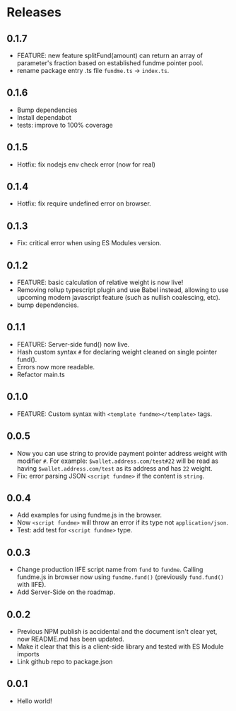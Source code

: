 # Releases

## 0.1.7

- FEATURE: new feature splitFund(amount) can return an array of parameter's fraction based on established fundme pointer pool.
- rename package entry .ts file `fundme.ts` -> `index.ts`.

## 0.1.6

- Bump dependencies
- Install dependabot
- tests: improve to 100% coverage

## 0.1.5

- Hotfix: fix nodejs env check error (now for real)

## 0.1.4

- Hotfix: fix require undefined error on browser.

## 0.1.3

- Fix: critical error when using ES Modules version.

## 0.1.2

- FEATURE: basic calculation of relative weight is now live!
- Removing rollup typescript plugin and use Babel instead, allowing to use upcoming modern javascript feature (such as nullish coalescing, etc).
- bump dependencies.

## 0.1.1

- FEATURE: Server-side fund() now live.
- Hash custom syntax `#` for declaring weight cleaned on single pointer fund().
- Errors now more readable.
- Refactor main.ts

## 0.1.0

- FEATURE: Custom syntax with `<template fundme></template>` tags.

## 0.0.5

- Now you can use string to provide payment pointer address weight with modifier `#`. For example: `$wallet.address.com/test#22` will be read as having `$wallet.address.com/test` as its address and has `22` weight.
- Fix: error parsing JSON `<script fundme>` if the content is `string`.

## 0.0.4

- Add examples for using fundme.js in the browser.
- Now `<script fundme>` will throw an error if its type not `application/json`.
- Test: add test for `<script fundme>` type.

## 0.0.3

- Change production IIFE script name from `fund` to `fundme`. Calling fundme.js in browser now using `fundme.fund()` (previously `fund.fund()` with IIFE).
- Add Server-Side on the roadmap.

## 0.0.2

- Previous NPM publish is accidental and the document isn't clear yet, now README.md has been updated.
- Make it clear that this is a client-side library and tested with ES Module imports
- Link github repo to package.json

## 0.0.1

- Hello world!
